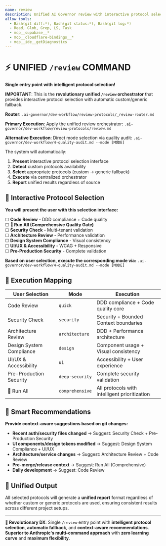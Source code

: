 ```yaml
---
name: review
description: Unified AI Governor review with interactive protocol selection (DDD Compliant)
allow_tools:
  - Bash(git diff:*), Bash(git status:*), Bash(git log:*)
  - Read, Glob, Grep, LS, Task
  - mcp__supabase__*
  - mcp__cloudflare-bindings__*
  - mcp__ide__getDiagnostics
---
```


# ⚡ UNIFIED `/review` COMMAND

**Single entry point with intelligent protocol selection!**

**IMPORTANT**: This is the **revolutionary unified `/review` orchestrator** that provides interactive protocol selection with automatic custom/generic fallback.

**Router**: `.ai-governor/dev-workflow/review-protocols/_review-router.md`

**Primary Execution**: Apply the unified review orchestrator:
`.ai-governor/dev-workflow/review-protocols/review.md`

**Alternative Execution**: Direct mode selection via quality audit:
`.ai-governor/dev-workflow/4-quality-audit.md --mode [MODE]`

The system will automatically:
1. **Present** interactive protocol selection interface
2. **Detect** custom protocols availability  
3. **Select** appropriate protocols (custom → generic fallback)
4. **Execute** via centralized orchestrator
5. **Report** unified results regardless of source

## 🎯 Interactive Protocol Selection

**You will present the user with this selection interface:**

☐ **Code Review** - DDD compliance + Code quality  
☐ **🚀 Run All (Comprehensive Quality Gate)**  
☐ **Security Check** - Multi-tenant validation  
☐ **Architecture Review** - Performance validation  
☐ **Design System Compliance** - Visual consistency  
☐ **UI/UX & Accessibility** - WCAG + Responsive  
☐ **Pre-Production Security** - Complete validation  

**Based on user selection, execute the corresponding mode via:**
`.ai-governor/dev-workflow/4-quality-audit.md --mode [MODE]`

## 🤖 Execution Mapping

| User Selection | Mode | Execution |
|---------------|------|-----------|
| Code Review | `quick` | DDD compliance + Code quality core |
| Security Check | `security` | Security + Bounded Context boundaries |
| Architecture Review | `architecture` | DDD + Performance architecture |
| Design System Compliance | `design` | Component usage + Visual consistency |
| UI/UX & Accessibility | `ui` | Accessibility + User experience |
| Pre-Production Security | `deep-security` | Complete security validation |
| 🚀 Run All | `comprehensive` | All protocols with intelligent prioritization |

## 🔄 Smart Recommendations

**Provide context-aware suggestions based on git changes:**

- **Recent auth/security files changed** → Suggest: Security Check + Pre-Production Security
- **UI components/design tokens modified** → Suggest: Design System Compliance + UI/UX
- **Architecture/service changes** → Suggest: Architecture Review + Code Review
- **Pre-merge/release context** → Suggest: Run All (Comprehensive)
- **Daily development** → Suggest: Code Review

## 🎯 Unified Output

All selected protocols will generate a **unified report** format regardless of whether custom or generic protocols are used, ensuring consistent results across different project setups.

---

**🚀 Revolutionary DX**: Single `/review` entry point with **intelligent protocol selection**, **automatic fallback**, and **context-aware recommendations**. **Superior to Anthropic's multi-command approach** with **zero learning curve** and **maximum flexibility**.